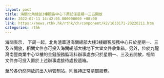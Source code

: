 ```yaml
---
layout: post
title: 海關北角總部3樓顧客中心下周起僅星期一三五開放
date: 2022-02-11 14:42:03.000000000 +08:00
link: https://news.rthk.hk/rthk/ch/component/k2/1633171-20220211.htm
categories: rthk
---
```


海關表示， 下周一起，北角渣華道海關總部大樓3樓顧客服務中心只於星期一、三及五開放，相關文件亦可投入海關總部大樓地下大堂文件收集箱。另外，位於九龍灣南豐商業中心12樓的金錢服務監理科辦事處亦只於星期一、三及五開放，相關文件亦可投入置於上述辦事處接待處投遞箱。

至於各仍然開放的出入境管制站，則維持正常清關服務。
